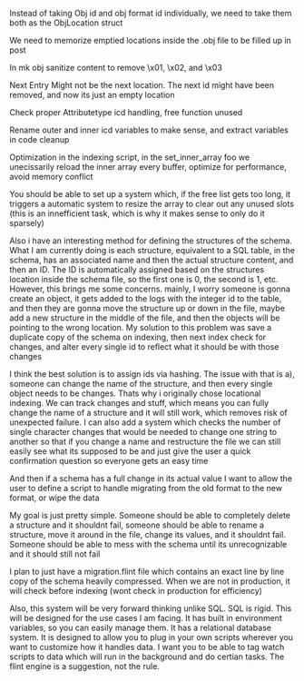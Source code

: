 Instead of taking Obj id and obj format id individually, we need to take them both as the ObjLocation struct

We need to memorize emptied locations inside the .obj file to be filled up in post

In mk obj sanitize content to remove \x01, \x02, and \x03

Next Entry Might not be the next location. The next id might have been removed, and now its just an empty location

Check proper Attributetype icd handling, free function unused

Rename outer and inner icd variables to make sense, and extract variables in code cleanup

Optimization in the indexing script, in the set_inner_array foo we unecissarily reload the inner array every buffer, optimize for performance, avoid memory conflict

You should be able to set up a system which, if the free list gets too long, it triggers a automatic system to resize the array to clear out any unused slots (this is an innefficient task, which is why it makes sense to only do it sparsely)

Also i have an interesting method for defining the structures of the schema. What I am currently doing is each structure, equivalent to a SQL table, in the schema, has an associated name and then the actual structure content, and then an ID. The ID is automatically assigned based on the structures location inside the schema file, so the first one is 0, the second is 1, etc. However, this brings me some concerns. mainly, I worry someone is gonna create an object, it gets added to the logs with the integer id to the table, and then they are gonna move the structure up or down in the file, maybe add a new structure in the middle of the file, and then the objects will be pointing to the wrong location. My solution to this problem was save a duplicate copy of the schema on indexing, then next index check for changes, and alter every single id to reflect what it should be with those changes

I think the best solution is to assign ids via hashing. The issue with that is a), someone can change the name of the structure, and then every single object needs to be changes. Thats why i originally chose locational indexing. We can track changes and stuff, which means you can fully change the name of a structure and it will still work, which removes risk of unexpected failure. I can also add a system which checks the number of single character changes that would be needed to change one string to another so that if you change a name and restructure the file we can still easily see what its supposed to be and just give the user a quick confirmation question so everyone gets an easy time 

And then if a schema has a full change in its actual value I want to allow the user to define a script to handle migrating from the old format to the new format, or wipe the data 

My goal is just pretty simple. Someone should be able to completely delete a structure and it shouldnt fail, someone should be able to rename a structure, move it around in the file, change its values, and it shouldnt fail. Someone should be able to mess with the schema until its unrecognizable and it should still not fail

I plan to just have a migration.flint file which contains an exact line by line copy of the schema heavily compressed. When we are not in production, it will check before indexing (wont check in production for efficiency)

Also, this system will be very forward thinking unlike SQL. SQL is rigid. This will be designed for the use cases I am facing. It has built in environment variables, so you can easily manage them. It has a relational database system. It is designed to allow you to plug in your own scripts wherever you want to customize how it handles data. I want you to be able to tag watch scripts to data which will run in the background and do certian tasks. The flint engine is a suggestion, not the rule. 